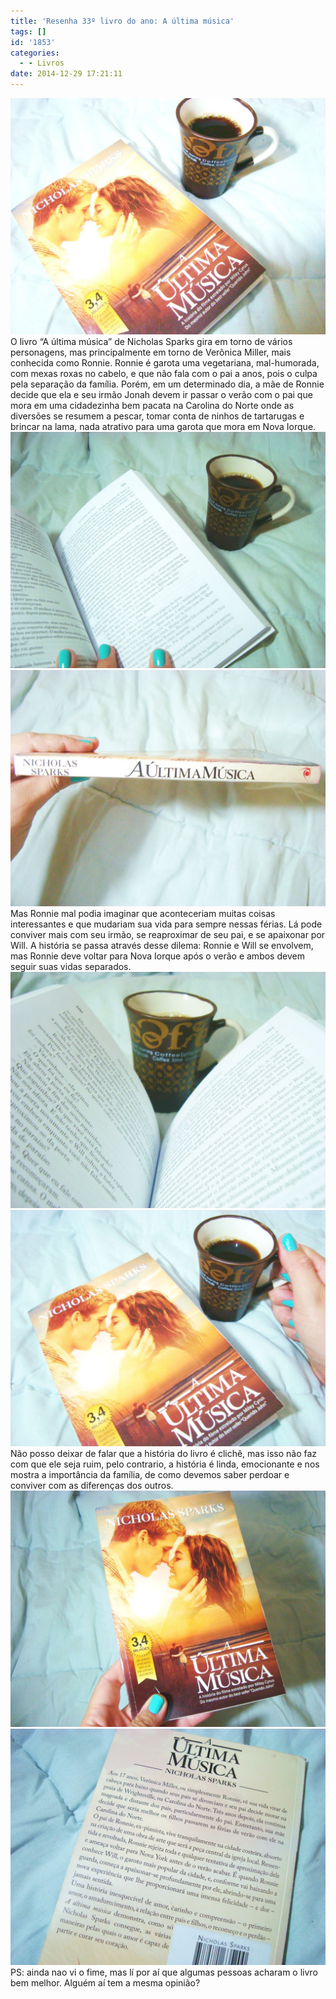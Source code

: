 ```yaml
---
title: 'Resenha 33º livro do ano: A última música'
tags: []
id: '1853'
categories:
  - - Livros
date: 2014-12-29 17:21:11
---
```


[![Capa do livro A Ultima música (Resenha)](/images/2014/12/DSC03460-1024x768.jpg)](/images/2014/12/DSC03460.jpg) O livro “A última música” de Nicholas Sparks gira em torno de vários personagens, mas principalmente em torno de Verônica Miller, mais conhecida como Ronnie. Ronnie é garota uma vegetariana, mal-humorada, com mexas roxas no cabelo, e que não fala com o pai a anos, pois o culpa pela separação da família. Porém, em um determinado dia, a mãe de Ronnie decide que ela e seu irmão Jonah devem ir passar o verão com o pai que mora em uma cidadezinha bem pacata na Carolina do Norte onde as diversões se resumem a pescar, tomar conta de ninhos de tartarugas e brincar na lama, nada atrativo para uma garota que mora em Nova Iorque. [![páginas do livro A última música (resenha)](/images/2014/12/DSC03461-1024x768.jpg)](/images/2014/12/DSC03461.jpg)[![lombada do livro A última música (resenha)](/images/2014/12/DSC03458-1024x768.jpg)](/images/2014/12/DSC03458.jpg) Mas Ronnie mal podia imaginar que aconteceriam muitas coisas interessantes e que mudariam sua vida para sempre nessas férias. Lá pode conviver mais com seu irmão, se reaproximar de seu pai, e se apaixonar por Will. A história se passa através desse dilema: Ronnie e Will se envolvem, mas Ronnie deve voltar para Nova Iorque após o verão e ambos devem seguir suas vidas separados. [![páginas do livro "A última música" ](/images/2014/12/DSC03462-1024x768.jpg)](/images/2014/12/DSC03462.jpg)[![capa do livro "A última música"](/images/2014/12/DSC03463-1024x768.jpg)](/images/2014/12/DSC03463.jpg) Não posso deixar de falar que a história do livro é clichê, mas isso não faz com que ele seja ruim, pelo contrario, a história é linda, emocionante e nos mostra a importância da família, de como devemos saber perdoar e conviver com as diferenças dos outros. [![Capa do livro "A última música"](/images/2014/12/DSC03456-1024x768.jpg)](/images/2014/12/DSC03456.jpg)[![Contra-capa do livro "A última música"](/images/2014/12/DSC03457-1024x768.jpg)](/images/2014/12/DSC03457.jpg) PS: ainda nao vi o fime, mas lí por aí que algumas pessoas acharam o livro bem melhor. Alguém aí tem a mesma opinião?
